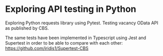 # Exploring API testing in Python

Exploring Python requests library using Pytest.
Testing vacancy OData API as published by CBS.

The same tests have been implemented in Typescript using Jest and Supertest in order to be able to compare with each other:
https://github.com/iridis1/Supertest-CBS

